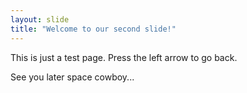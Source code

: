 ```yaml
---
layout: slide
title: "Welcome to our second slide!"
---
```

This is just a test page.
Press the left arrow to go back.

See you later space cowboy...
